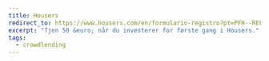 ```yaml
---
title: Housers
redirect_to: https://www.housers.com/en/formulario-registro?pt=PFH--REF--103385
excerpt: "Tjen 50 &euro; når du investerer for første gang i Housers."
tags:
  - crowdlending
---
```

